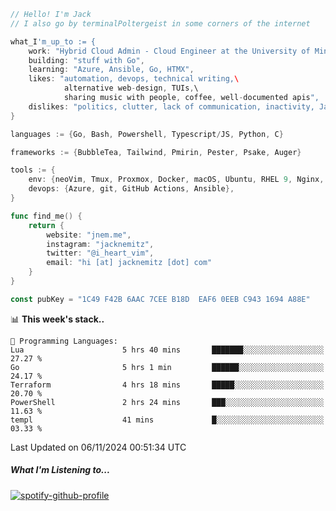 ```go
// Hello! I'm Jack
// I also go by terminalPoltergeist in some corners of the internet

what_I'm_up_to := {
    work: "Hybrid Cloud Admin - Cloud Engineer at the University of Minnesota",
    building: "stuff with Go",
    learning: "Azure, Ansible, Go, HTMX",
    likes: "automation, devops, technical writing,\
            alternative web-design, TUIs,\
            sharing music with people, coffee, well-documented apis",
    dislikes: "politics, clutter, lack of communication, inactivity, Java",
}

languages := {Go, Bash, Powershell, Typescript/JS, Python, C}

frameworks := {BubbleTea, Tailwind, Pmirin, Pester, Psake, Auger}

tools := {
    env: {neoVim, Tmux, Proxmox, Docker, macOS, Ubuntu, RHEL 9, Nginx, DigitalOcean, Cloudflare},
    devops: {Azure, git, GitHub Actions, Ansible},
}

func find_me() {
    return {
        website: "jnem.me",
        instagram: "jacknemitz",
        twitter: "@i_heart_vim",
        email: "hi [at] jacknemitz [dot] com"
    }
}

const pubKey = "1C49 F42B 6AAC 7CEE B18D  EAF6 0EEB C943 1694 A88E"
```

<!--START_SECTION:waka-->
📊 **This week's stack..** 

```text
💬 Programming Languages: 
Lua                      5 hrs 40 mins       ███████░░░░░░░░░░░░░░░░░░   27.27 % 
Go                       5 hrs 1 min         ██████░░░░░░░░░░░░░░░░░░░   24.17 % 
Terraform                4 hrs 18 mins       █████░░░░░░░░░░░░░░░░░░░░   20.70 % 
PowerShell               2 hrs 24 mins       ███░░░░░░░░░░░░░░░░░░░░░░   11.63 % 
templ                    41 mins             █░░░░░░░░░░░░░░░░░░░░░░░░   03.33 % 
```


 Last Updated on 06/11/2024 00:51:34 UTC
<!--END_SECTION:waka-->

##### What I'm Listening to...

[![spotify-github-profile](https://jnem.me/listening-item?maxAge=2592000)](https://jnem.me/listening)
